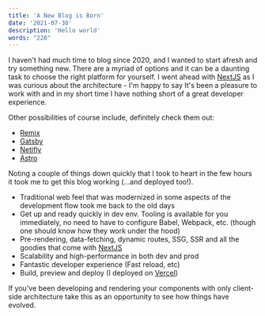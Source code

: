 ```yaml
---
title: 'A New Blog is Born'
date: '2021-07-30'
description: 'Hello world'
words: "228"
---
```


I haven't had much time to blog since 2020, and I wanted to start afresh and try something new. There are a myriad of options and it
can be a daunting task to choose the right platform for yourself. I went ahead with [NextJS](https://nextjs.org/) as I was curious about the architecture - I'm happy to say 
It's been a pleasure to work with and in my short time I have nothing short of a great developer experience.

Other possibilities of course include, definitely check them out:

* [Remix](https://remix.run/)
* [Gatsby](https://www.gatsbyjs.com/)
* [Netifly](https://www.netlify.com/)
* [Astro](https://astro.build/)

Noting a couple of things down quickly that I took to heart in the few hours it took me to get this blog working (...and deployed too!).

* Traditional web feel that was modernized in some aspects of the development flow took me back to the old days
* Get up and ready quickly in dev env. Tooling is available for you immediately, no need to have to configure Babel, Webpack, etc. (though one should know how they work under the hood)
* Pre-rendering, data-fetching, dynamic routes, SSG, SSR and all the goodies that come with [NextJS](https://nextjs.org/)
* Scalability and high-performance in both dev and prod
* Fantastic developer experience (Fast reload, etc)
* Build, preview and deploy (I deployed on [Vercel](https://vercel.com/))

If you've been developing and rendering your components with only client-side architecture take this as an opportunity to see how things have evolved.
